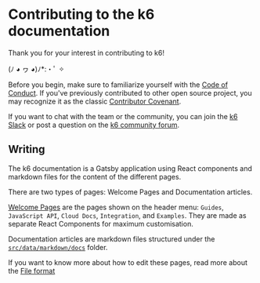 # Contributing to the k6 documentation

Thank you for your interest in contributing to k6!

(ﾉ ◕ ヮ ◕)ﾉ\*:・ﾟ ✧

Before you begin, make sure to familiarize yourself with the [Code of Conduct](CODE_OF_CONDUCT.md). If you've previously contributed to other open source project, you may recognize it as the classic [Contributor Covenant](https://contributor-covenant.org/).

If you want to chat with the team or the community, you can join the [k6 Slack](https://k6.io/slack/) or post a question on the [k6 community forum](https://community.k6.io/).

## Writing

The k6 documentation is a Gatsby application using React components and markdown files for the content of the different pages.

There are two types of pages: Welcome Pages and Documentation articles.

[Welcome Pages](src/templates/docs) are the pages shown on the header menu: `Guides`, `JavaScript API`, `Cloud Docs`, `Integration`, and `Examples`. They are made as separate React Components for maximum customisation.

Documentation articles are markdown files structured under the [`src/data/markdown/docs`](src/data/markdown/docs) folder.

If you want to know more about how to edit these pages, read more about the [File format](CONTRIBUTING_FILE_FORMAT.md)
